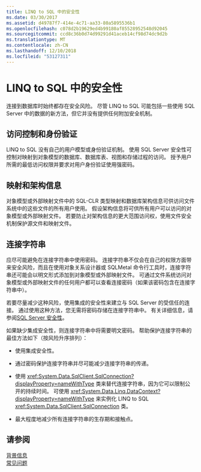 ```yaml
---
title: LINQ to SQL 中的安全性
ms.date: 03/30/2017
ms.assetid: d49787f7-414e-4c71-aa33-80a5895536b1
ms.openlocfilehash: c078d2b19629ed4b99180af85528952548d92045
ms.sourcegitcommit: ccd8c36b0d74d99291d41aceb14cf98d74dc9d2b
ms.translationtype: MT
ms.contentlocale: zh-CN
ms.lasthandoff: 12/10/2018
ms.locfileid: "53127311"
---
```

# <a name="security-in-linq-to-sql"></a>LINQ to SQL 中的安全性
连接到数据库时始终都存在安全风险。 尽管 LINQ to SQL 可能包括一些使用 SQL Server 中的数据的新方法，但它并没有提供任何附加安全机制。  
  
## <a name="access-control-and-authentication"></a>访问控制和身份验证  
 LINQ to SQL 没有自己的用户模型或身份验证机制。 使用 SQL Server 安全性可控制对映射到对象模型的数据库、数据库表、视图和存储过程的访问。 授予用户所需的最低访问权限并要求对用户身份验证使用强密码。  
  
## <a name="mapping-and-schema-information"></a>映射和架构信息  
 对象模型或外部映射文件中的 SQL-CLR 类型映射和数据库架构信息可供访问文件系统中的这些文件的所有用户使用。 假设架构信息将可供所有用户可以访问的对象模型或外部映射文件。 若要防止对架构信息的更大范围访问权，使用文件安全机制保护源文件和映射文件。  
  
## <a name="connection-strings"></a>连接字符串  
 应尽可能避免在连接字符串中使用密码。 连接字符串不仅会在自己的权限方面带来安全风险，而且在使用对象关系设计器或 SQLMetal 命令行工具时，连接字符串还可能会以明文形式添加到对象模型或外部映射文件。 可通过文件系统访问对象模型或外部映射文件的任何用户都可以查看连接密码（如果该密码包含在连接字符串中）。  
  
 若要尽量减少这种风险，使用集成的安全性来建立与 SQL Server 的受信任的连接。 通过使用这种方法，您无需将密码存储在连接字符串中。 有关详细信息，请参阅[SQL Server 安全性](../../../../../../docs/framework/data/adonet/sql/sql-server-security.md)。  
  
 如果缺少集成安全性，则连接字符串中将需要明文密码。 帮助保护连接字符串的最佳方法如下（按风险升序排列）：  
  
-   使用集成安全性。  
  
-   通过密码保护连接字符串并尽可能减少连接字符串的传递。  
  
-   使用 <xref:System.Data.SqlClient.SqlConnection?displayProperty=nameWithType> 类来替代连接字符串，因为它可以限制公开的持续时间。 可使用 <xref:System.Data.Linq.DataContext?displayProperty=nameWithType> 来实例化 LINQ to SQL <xref:System.Data.SqlClient.SqlConnection> 类。  
  
-   最大程度地减少所有连接字符串的生存期和接触点。  
  
## <a name="see-also"></a>请参阅  
 [背景信息](../../../../../../docs/framework/data/adonet/sql/linq/background-information.md)  
 [常见问题](../../../../../../docs/framework/data/adonet/sql/linq/frequently-asked-questions.md)
